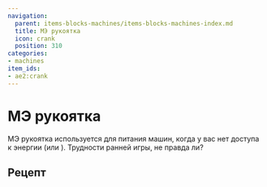 ```yaml
---
navigation:
  parent: items-blocks-machines/items-blocks-machines-index.md
  title: МЭ рукоятка
  icon: crank
  position: 310
categories:
- machines
item_ids:
- ae2:crank
---
```


# МЭ рукоятка

<GameScene zoom="6" background="transparent">
  <ImportStructure src="../assets/assemblies/crank_on_stuff.snbt" />
  <IsometricCamera yaw="195" pitch="30" />
</GameScene>

МЭ рукоятка используется для питания машин, когда у вас нет доступа к энергии (или <ItemLink id="energy_acceptor" />). Трудности ранней игры, не правда ли?

## Рецепт

<RecipeFor id="crank" />
